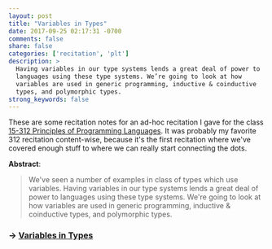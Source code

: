 ```yaml
---
layout: post
title: "Variables in Types"
date: 2017-09-25 02:17:31 -0700
comments: false
share: false
categories: ['recitation', 'plt']
description: >
  Having variables in our type systems lends a great deal of power to
  languages using these type systems. We’re going to look at how
  variables are used in generic programming, inductive & coinductive
  types, and polymorphic types.
strong_keywords: false
---
```


These are some recitation notes for an ad-hoc recitation I gave for the
class [15-312 Principles of Programming Languages][ppl]. It was probably
my favorite 312 recitation content-wise, because it's the first
recitation where we've covered enough stuff to where we can really start
connecting the dots.

[ppl]: http://www.cs.cmu.edu/~rwh/courses/ppl/

**Abstract**:

> We've seen a number of examples in class of types which use variables.
> Having variables in our type systems lends a great deal of power to
> languages using these type systems. We're going to look at how
> variables are used in generic programming, inductive & coinductive
> types, and polymorphic types.

### → [Variables in Types](/notes/variables-in-types.pdf)


<!-- vim:tw=72
-->
